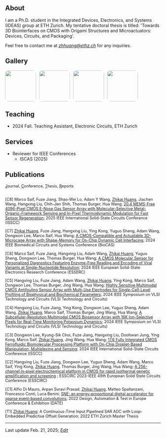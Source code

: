 <head>
    <title>Zhikai Huang (黄志凯)</title>
</head>

## About

I am a Ph.D. student in the Integrated Devices, Electronics, and Systems (IDEAS) group at ETH Zurich. My tentative doctoral thesis is titled: 'Towards 3D Biointerfaces on CMOS with Origami Structures and Microactuators: Devices, Circuits, and Packaging'. 

Feel free to contact me at *zhhuang@ethz.ch* for any inquiries.

## Gallery
<style>
    .gallery {
        display: flex;
        flex-wrap: wrap;
        justify-content: flex-start;
        gap: 10px;
    }
    .gallery img {
        width: 100px;
        height: 100px;
        object-fit: cover;
        border-radius: 10px;
        cursor: pointer;
        transition: transform 0.2s;
    }
    .gallery img:hover {
        transform: scale(1.1);
    }
    .gallery-item {
        text-align: left;
    }
    .caption {
        font-size: 10px;
        color: gray;
        text-align: center;
    }

    /* Fullscreen overlay */
    .lightbox {
        display: none;
        position: fixed;
        top: 0;
        left: 0;
        width: 100%;
        height: 100%;
        background: rgba(0, 0, 0, 0.8);
        flex-direction: column;
        justify-content: center;
        align-items: center;
        text-align: center;
        padding: 20px;
    }
    .lightbox img {
        max-width: 90%;
        max-height: 80%;
        border-radius: 10px;
    }
    .lightbox .lightbox-caption {
        margin-top: 10px;
        color: white;
        font-size: 20px;
    }
</style>

<div class="gallery">
    <div class="gallery-item">
        <a href="javascript:void(0)" onclick="openLightbox('https://github.com/cnzhikai/cnzhikai.github.io/blob/main/images/250330_MEA.jpg?raw=true', 'Microelectrode Array')">
            <img src="https://github.com/cnzhikai/cnzhikai.github.io/blob/main/images/250330_MEA.jpg?raw=true">
        </a>
    </div>
    <div class="gallery-item">
        <a href="javascript:void(0)" onclick="openLightbox('https://github.com/cnzhikai/cnzhikai.github.io/blob/main/images/microcage_array.jpg?raw=true', 'SEM Image of a Microcage Array')">
            <img src="https://github.com/cnzhikai/cnzhikai.github.io/blob/main/images/microcage_array.jpg?raw=true">
        </a>
    </div>
    <div class="gallery-item">
        <a href="javascript:void(0)" onclick="openLightbox('https://github.com/cnzhikai/cnzhikai.github.io/blob/main/images/250314_SEM_AMicrocage.jpg?raw=true', 'SEM Image of a Actuatable Microcage Before Release from Substrate, IEEE BioCAS 2024')">
            <img src="https://github.com/cnzhikai/cnzhikai.github.io/blob/main/images/250314_SEM_AMicrocage.jpg?raw=true">
        </a>
    </div>
    <div class="gallery-item">
        <a href="javascript:void(0)" onclick="openLightbox('https://github.com/cnzhikai/cnzhikai.github.io/blob/main/images/250314_SEM_MUE.png?raw=true', 'SEM Image of Multi-Use-Electrode Before Post-Processing, IEEE VLSI 2024')">
            <img src="https://github.com/cnzhikai/cnzhikai.github.io/blob/main/images/250314_SEM_MUE.png?raw=true">
        </a>
    </div>
</div>

<!-- Lightbox -->
<div class="lightbox" id="lightbox" onclick="closeLightbox()">
    <img id="lightbox-img" src="">
    <div class="lightbox-caption" id="lightbox-caption"></div>
</div>

<script>
    function openLightbox(src, caption) {
        document.getElementById("lightbox-img").src = src;
        document.getElementById("lightbox-caption").innerText = caption;
        document.getElementById("lightbox").style.display = "flex";
    }

    function closeLightbox() {
        document.getElementById("lightbox").style.display = "none";
    }
</script>


## Teaching

- 2024 Fall. Teaching Assistant, Electronic Circuits, ETH Zurich


## Services

- Reviewer for IEEE Conferences
    -  ISCAS (2025)

## Publications

<style>
    .small-text {
        font-size: 0.9em;
    }
</style>

<div class="small-text">
 <u>J</u>ournal, <u>C</u>onference, <u>T</u>hesis, <u>R</u>eports
 <br><br>
<p>
 [C8] Marco Saif, Fuze Jiang, Shao-Wei Lo, Adam Y Wang, <u>Zhikai Huang</u>, Jiachen Wang, Hangxing Liu, Chih-Jen Shih, Thomas Burger, Hua Wang; <a href="https://doi.org/10.1109/ISSCC49661.2025.10904809">20.4 MEMS-Free 4096-Pixel CMOS E-Nose Gas Sensor Array with Molecular-Selective Metal-Organic-Framework Sensing and In-Pixel Thermodynamic Modulation for Fast Sensor Regeneration</a>; 2025 IEEE International Solid-State Circuits Conference (ISSCC)
</p>

<p>
 [C7] <u>Zhikai Huang</u>, Fuze Jiang, Hangxing Liu, Ying Kong, Yuguo Sheng, Adam Wang, Dongwon Lee, Marco Saif, Hua Wang; <a href="https://doi.org/10.1109/BioCAS61083.2024.10798135">A CMOS-Compatible and Actuatable 3D-Microcage Array with Shape-Memory for On-Chip Dynamic Cell Interfacing</a>; 2024 IEEE Biomedical Circuits and Systems Conference (BioCAS)
</p>

<p>
 [C6] Marco Saif, Fuze Jiang, Hangxing Liu, Adam Wang, <u>Zhikai Huang</u>, Yuguo Sheng, Dongwon Lee, Thomas Burger, Hua Wang; <a href="https://doi.org/10.1109/ESSERC62670.2024.10719586">A CMOS Molecular Sensor for Personalized Diagnostics Featuring Enzyme-Free Reading and Encoding of Viral Variants at Single-Nucleotide Resolution</a>; 2024 IEEE European Solid-State Electronics Research Conference (ESSERC)
</p>

<p>
 [C5] Hangxing Liu, Fuze Jiang, Adam Wang, <u>Zhikai Huang</u>, Ying Kong, Marco Saif, Dongwon Lee, Thomas Burger, Jing Wang, Hua Wang; <a href="https://doi.org/10.1109/VLSITechnologyandCir46783.2024.10631420">Highly Sensitive Multimodal CMOS Antifouling Sensor Array with Multi-Use Electrodes for Single-Cell-Level Profiling of Biophysical and Biochemical Parameters</a>; 2024 IEEE Symposium on VLSI Technology and Circuits (VLSI Technology and Circuits)
</p>

<p>
 [C4] Hangxing Liu, Fuze Jiang, Ying Kong, Dongwon Lee, Yuguo Sheng, Adam Wang, <u>Zhikai Huang</u>, Marco Saif, Thomas Burger, Jing Wang, Hua Wang; <a href="https://doi.org/10.1109/VLSITechnologyandCir46783.2024.10631479">A Subcellular-Resolution Multimodal CMOS Biosensor Array with 16K Ion-Selective Pixels for Real-Time Monitoring Potassium Dynamics</a>; 2024 IEEE Symposium on VLSI Technology and Circuits (VLSI Technology and Circuits)
</p>

<p>
 [C3] Dongwon Lee, Kyung-Sik Choi, Fuze Jiang, Hangxing Liu, Doohwan Jung, Ying Kong, Marco Saif, <u>Zhikai Huang</u>, Jing Wang, Hua Wang; <a href="https://doi.org/10.1109/ISSCC49657.2024.10454430">17.6 Fully Integrated CMOS Ferrofluidic Biomolecular Processing Platform with On-Chip Droplet-Based Manipulation, Multiplexing and Sensing</a>; 2024 IEEE International Solid-State Circuits Conference (ISSCC)
</p>

<p>
 [C2] Hangxing Liu, Fuze Jiang, Dongwon Lee, Yuguo Sheng, Adam Wang, Marco Saif, Ying Kong, <u>Zhikai Huang</u>, Thomas Burger, Jing Wang, Hua Wang; <a href="https://doi.org/10.1109/ESSCIRC59616.2023.10268777">A 256-channel in-pixel electrochemical platform in CMOS for rapid isothermal genetic amplification and screening</a> ; ESSCIRC 2023-IEEE 49th European Solid State Circuits Conference (ESSCIRC)
</p>

<p>
 [C1] Alfio Di Mauro, Arpan Suravi Prasad, <u>Zhikai Huang</u>, Matteo Spallanzani, Francesco Conti, Luca Benini; <a href="https://doi.org/10.23919/DATE54114.2022.9774552">SNE: an energy-proportional digital accelerator for sparse event-based convolutions</a>; 2022 Design, Automation & Test in Europe Conference & Exhibition (DATE)
</p>

<p>
 [T1] <u>Zhikai Huang</u>; A Continuous-Time Input Pipelined SAR ADC with Loop-Embedded Predictive Offset Generation; 2022 ETH Zürich Master Thesis
</p>
</div>




---
Last update Feb. 21, 2025; *<a href="https://github.com/cnzhikai/cnzhikai.github.io">Edit</a>*
